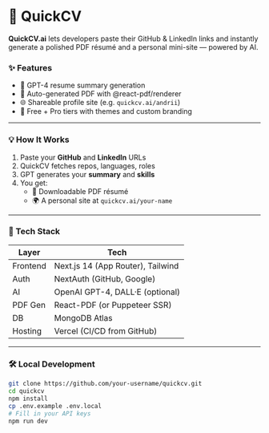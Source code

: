 # 🚀 QuickCV

**QuickCV.ai** lets developers paste their GitHub & LinkedIn links and instantly generate a polished PDF résumé and a personal mini-site — powered by AI.

### ✨ Features
- 🧠 GPT-4 resume summary generation
- 📄 Auto-generated PDF with @react-pdf/renderer
- 🌐 Shareable profile site (e.g. `quickcv.ai/andrii`)
- 🎨 Free + Pro tiers with themes and custom branding

---

### 💡 How It Works

1. Paste your **GitHub** and **LinkedIn** URLs
2. QuickCV fetches repos, languages, roles
3. GPT generates your **summary** and **skills**
4. You get:
   - 📄 Downloadable PDF résumé
   - 🌍 A personal site at `quickcv.ai/your-name`

---

### 🧱 Tech Stack

| Layer      | Tech                             |
|------------|----------------------------------|
| Frontend   | Next.js 14 (App Router), Tailwind |
| Auth       | NextAuth (GitHub, Google)        |
| AI         | OpenAI GPT-4, DALL·E (optional)  |
| PDF Gen    | React-PDF (or Puppeteer SSR)     |
| DB         | MongoDB Atlas                    |
| Hosting    | Vercel (CI/CD from GitHub)       |

---

### 🛠️ Local Development

```bash
git clone https://github.com/your-username/quickcv.git
cd quickcv
npm install
cp .env.example .env.local
# Fill in your API keys
npm run dev
